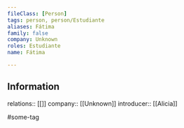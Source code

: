 ```yaml
---
fileClass: [Person]
tags: person, person/Estudiante
aliases: Fátima
family: false
company: Unknown
roles: Estudiante
name: Fátima

---
```


## Information

relations:: [[]]
company:: [[Unknown]]
introducer:: [[Alicia]]

#some-tag